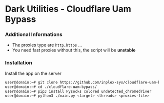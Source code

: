 # Dark Utilities - Cloudflare Uam Bypass

### Additional Informations
 - The proxies type are `http,https` ...
 - You need fast proxies without this, the script will be **unstable**

### Installation
Install the app on the server
```sh
user@domain:~# git clone https://github.com/inplex-sys/cloudflare-uam-bypass.git
user@domain:~# cd ./cloudflare-uam-bypass/
user@domain:~# pip3 install Pysocks colored undetected_chromedriver
user@domain:~# python3 ./main.py <target> <threads> <proxies-file>
```
